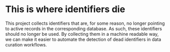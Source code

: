 # This is where identifiers die

This project collects identifiers that are, for some reason, no longer pointing to active records
in the corresponding database. As such, these identifiers should no longer be used. By collecting
them in a machine readable way, we can make it easier to automate the detection of dead identifiers
in data curation workflows.
